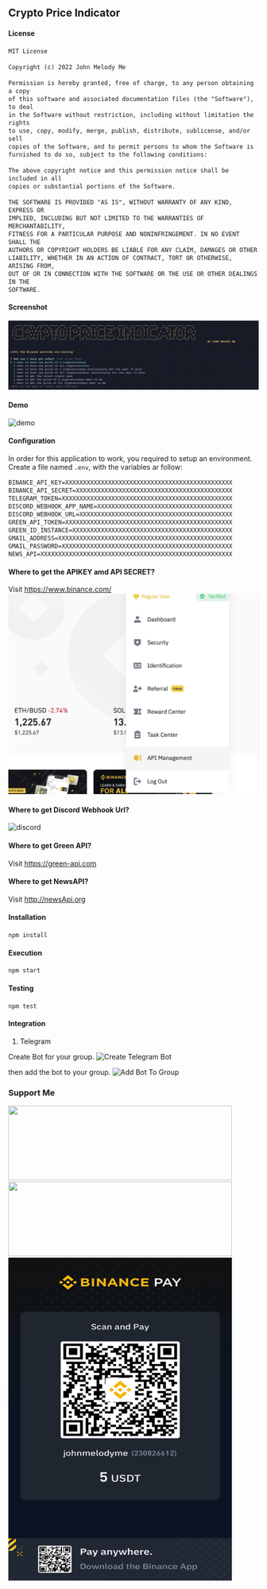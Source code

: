 ## Crypto Price Indicator

#### License

```
MIT License

Copyright (c) 2022 John Melody Me

Permission is hereby granted, free of charge, to any person obtaining a copy
of this software and associated documentation files (the "Software"), to deal
in the Software without restriction, including without limitation the rights
to use, copy, modify, merge, publish, distribute, sublicense, and/or sell
copies of the Software, and to permit persons to whom the Software is
furnished to do so, subject to the following conditions:

The above copyright notice and this permission notice shall be included in all
copies or substantial portions of the Software.

THE SOFTWARE IS PROVIDED "AS IS", WITHOUT WARRANTY OF ANY KIND, EXPRESS OR
IMPLIED, INCLUDING BUT NOT LIMITED TO THE WARRANTIES OF MERCHANTABILITY,
FITNESS FOR A PARTICULAR PURPOSE AND NONINFRINGEMENT. IN NO EVENT SHALL THE
AUTHORS OR COPYRIGHT HOLDERS BE LIABLE FOR ANY CLAIM, DAMAGES OR OTHER
LIABILITY, WHETHER IN AN ACTION OF CONTRACT, TORT OR OTHERWISE, ARISING FROM,
OUT OF OR IN CONNECTION WITH THE SOFTWARE OR THE USE OR OTHER DEALINGS IN THE
SOFTWARE.
```

#### Screenshot

![screenshot](./assets//demo.png)

#### Demo

![demo](./assets/demo.gif)

#### Configuration

In order for this application to work, you required to setup an environment.
Create a file named `.env`, with the variables ar follow:

```
BINANCE_API_KEY=XXXXXXXXXXXXXXXXXXXXXXXXXXXXXXXXXXXXXXXXXXXXXXX
BINANCE_API_SECRET=XXXXXXXXXXXXXXXXXXXXXXXXXXXXXXXXXXXXXXXXXXXX
TELEGRAM_TOKEN=XXXXXXXXXXXXXXXXXXXXXXXXXXXXXXXXXXXXXXXXXXXXXXXX
DISCORD_WEBHOOK_APP_NAME=XXXXXXXXXXXXXXXXXXXXXXXXXXXXXXXXXXXXXX
DISCORD_WEBHOOK_URL=XXXXXXXXXXXXXXXXXXXXXXXXXXXXXXXXXXXXXXXXXXX
GREEN_API_TOKEN=XXXXXXXXXXXXXXXXXXXXXXXXXXXXXXXXXXXXXXXXXXXXXXX
GREEN_ID_INSTANCE=XXXXXXXXXXXXXXXXXXXXXXXXXXXXXXXXXXXXXXXXXXXXX
GMAIL_ADDRESS=XXXXXXXXXXXXXXXXXXXXXXXXXXXXXXXXXXXXXXXXXXXXXXXXX
GMAIL_PASSWORD=XXXXXXXXXXXXXXXXXXXXXXXXXXXXXXXXXXXXXXXXXXXXXXXX
NEWS_API=XXXXXXXXXXXXXXXXXXXXXXXXXXXXXXXXXXXXXXXXXXXXXXXXXXXXXX

```

#### Where to get the APIKEY amd API SECRET?

Visit https://www.binance.com/
![binance-api](./assets//binanceapi.png)

#### Where to get Discord Webhook Url?

![discord](./assets//discord.gif)

#### Where to get Green API?

Visit https://green-api.com

#### Where to get NewsAPI?

Visit http://newsApi.org

#### Installation

```
npm install
```

#### Execution

```
npm start
```

#### Testing

```
npm test
```

#### Integration

1. Telegram

Create Bot for your group.
![Create Telegram Bot](./assets/createbot.gif)

then add the bot to your group.
![Add Bot To Group](./assets/addbottogroup.gif)

### Support Me

<div class="column">
    <a href="https://www.huobi.com/en-us/v/register/double-invite/?invite_code=rjvc6223&inviter_id=11343840">
        <img src="https://media.zenfs.com/en/news_direct/caa117ba53b9a537ceef0faaf74882ff"  width="450" height="150">
    </a>
    <br>
    <a href="https://shop.ledger.com/?r=a240cf0a4c37">
        <img src="https://cdn.shopify.com/s/files/1/2974/4858/t/278/assets/ledger-logo-long.svg?v=6450977357190936701666875522"  width="450" height="150">
    </a>
    <img src="./assets/donation.JPG"  width="450" height="650">
</div>
